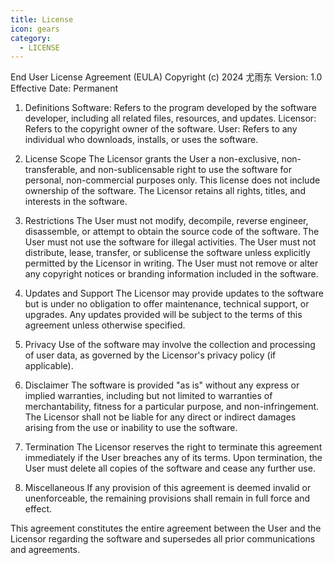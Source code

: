 ```yaml
---
title: License
icon: gears
category:
  - LICENSE
---
```


<Share colorful />

End User License Agreement (EULA)
Copyright (c) 2024 尤雨东
Version: 1.0
Effective Date: Permanent

1. Definitions
   Software: Refers to the program developed by the software developer, including all related files, resources, and updates.
   Licensor: Refers to the copyright owner of the software.
   User: Refers to any individual who downloads, installs, or uses the software.

2. License Scope
   The Licensor grants the User a non-exclusive, non-transferable, and non-sublicensable right to use the software for personal, non-commercial purposes only.
   This license does not include ownership of the software. The Licensor retains all rights, titles, and interests in the software.

3. Restrictions
   The User must not modify, decompile, reverse engineer, disassemble, or attempt to obtain the source code of the software.
   The User must not use the software for illegal activities.
   The User must not distribute, lease, transfer, or sublicense the software unless explicitly permitted by the Licensor in writing.
   The User must not remove or alter any copyright notices or branding information included in the software.

4. Updates and Support
   The Licensor may provide updates to the software but is under no obligation to offer maintenance, technical support, or upgrades.
   Any updates provided will be subject to the terms of this agreement unless otherwise specified.

5. Privacy
   Use of the software may involve the collection and processing of user data, as governed by the Licensor's privacy policy (if applicable).

6. Disclaimer
   The software is provided "as is" without any express or implied warranties, including but not limited to warranties of merchantability, fitness for a particular purpose, and non-infringement.
   The Licensor shall not be liable for any direct or indirect damages arising from the use or inability to use the software.

7. Termination
   The Licensor reserves the right to terminate this agreement immediately if the User breaches any of its terms.
   Upon termination, the User must delete all copies of the software and cease any further use.

8. Miscellaneous
   If any provision of this agreement is deemed invalid or unenforceable, the remaining provisions shall remain in full force and effect.

This agreement constitutes the entire agreement between the User and the Licensor regarding the software and supersedes all prior communications and agreements.

<Bottom />
